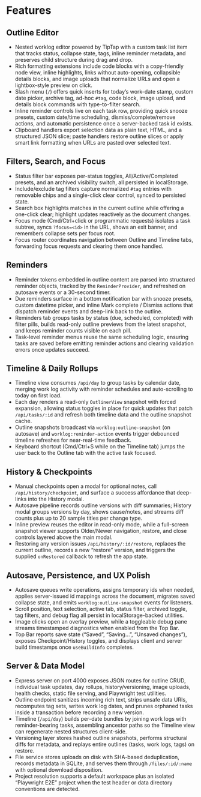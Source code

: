 # Features

## Outline Editor
- Nested worklog editor powered by TipTap with a custom task list item that tracks status, collapse state, tags, inline reminder metadata, and preserves child structure during drag and drop.
- Rich formatting extensions include code blocks with a copy-friendly node view, inline highlights, links without auto-opening, collapsible details blocks, and image uploads that normalize URLs and open a lightbox-style preview on click.
- Slash menu (`/`) offers quick inserts for today’s work-date stamp, custom date picker, archive tag, ad-hoc `#tag`, code block, image upload, and details block commands with type-to-filter search.
- Inline reminder controls live on each task row, providing quick snooze presets, custom date/time scheduling, dismiss/complete/remove actions, and automatic persistence once a server-backed task id exists.
- Clipboard handlers export selection data as plain text, HTML, and a structured JSON slice; paste handlers restore outline slices or apply smart link formatting when URLs are pasted over selected text.

## Filters, Search, and Focus
- Status filter bar exposes per-status toggles, All/Active/Completed presets, and an archived visibility switch, all persisted in localStorage.
- Include/exclude tag filters capture normalized `#tag` entries with removable chips and a single-click clear control, synced to persisted state.
- Search box highlights matches in the current outline while offering a one-click clear; highlight updates reactively as the document changes.
- Focus mode (Cmd/Ctrl+click or programmatic requests) isolates a task subtree, syncs `?focus=<id>` in the URL, shows an exit banner, and remembers collapse sets per focus root.
- Focus router coordinates navigation between Outline and Timeline tabs, forwarding focus requests and clearing them once handled.

## Reminders
- Reminder tokens embedded in outline content are parsed into structured reminder objects, tracked by the `ReminderProvider`, and refreshed on autosave events or a 30-second timer.
- Due reminders surface in a bottom notification bar with snooze presets, custom datetime picker, and inline Mark complete / Dismiss actions that dispatch reminder events and deep-link back to the outline.
- Reminders tab groups tasks by status (due, scheduled, completed) with filter pills, builds read-only outline previews from the latest snapshot, and keeps reminder counts visible on each pill.
- Task-level reminder menus reuse the same scheduling logic, ensuring tasks are saved before emitting reminder actions and clearing validation errors once updates succeed.

## Timeline & Daily Rollups
- Timeline view consumes `/api/day` to group tasks by calendar date, merging work log activity with reminder schedules and auto-scrolling to today on first load.
- Each day renders a read-only `OutlinerView` snapshot with forced expansion, allowing status toggles in place for quick updates that patch `/api/tasks/:id` and refresh both timeline data and the outline snapshot cache.
- Outline snapshots broadcast via `worklog:outline-snapshot` (on autosave) and `worklog:reminder-action` events trigger debounced timeline refreshes for near-real-time feedback.
- Keyboard shortcut (Cmd/Ctrl+S while on the Timeline tab) jumps the user back to the Outline tab with the active task focused.

## History & Checkpoints
- Manual checkpoints open a modal for optional notes, call `/api/history/checkpoint`, and surface a success affordance that deep-links into the History modal.
- Autosave pipeline records outline versions with diff summaries; History modal groups versions by day, shows cause/notes, and streams diff counts plus up to 20 sample titles per change type.
- Inline preview reuses the editor in read-only mode, while a full-screen snapshot viewer supports Older/Newer navigation, restore, and close controls layered above the main modal.
- Restoring any version issues `/api/history/:id/restore`, replaces the current outline, records a new “restore” version, and triggers the supplied `onRestored` callback to refresh the app state.

## Autosave, Persistence, and UX Polish
- Autosave queues write operations, assigns temporary ids when needed, applies server-issued id mappings across the document, migrates saved collapse state, and emits `worklog:outline-snapshot` events for listeners.
- Scroll position, text selection, active tab, status filter, archived toggle, tag filters, and debug flag all persist in localStorage-backed utilities.
- Image clicks open an overlay preview, while a toggleable debug pane streams timestamped diagnostics when enabled from the Top Bar.
- Top Bar reports save state (“Saved”, “Saving…”, “Unsaved changes”), exposes Checkpoint/History toggles, and displays client and server build timestamps once `useBuildInfo` completes.

## Server & Data Model
- Express server on port 4000 exposes JSON routes for outline CRUD, individual task updates, day rollups, history/versioning, image uploads, health checks, static file serving, and Playwright test utilities.
- Outline endpoint sanitizes incoming rich text, strips unsafe data URIs, recomputes tag sets, writes work log dates, and prunes orphaned tasks inside a transaction before recording a new version.
- Timeline (`/api/day`) builds per-date bundles by joining work logs with reminder-bearing tasks, assembling ancestor paths so the Timeline view can regenerate nested structures client-side.
- Versioning layer stores hashed outline snapshots, performs structural diffs for metadata, and replays entire outlines (tasks, work logs, tags) on restore.
- File service stores uploads on disk with SHA-based deduplication, records metadata in SQLite, and serves them through `/files/:id/:name` with optional download disposition.
- Project resolution supports a default workspace plus an isolated “Playwright E2E” project when the test header or data directory conventions are detected.
